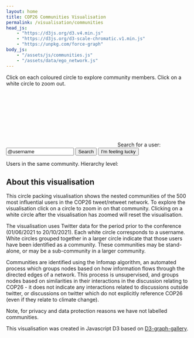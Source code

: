 ```yaml
---
layout: home
title: COP26 Communities Visualisation
permalink: /visualisation/communities
head_js:
    - "https://d3js.org/d3.v4.min.js"
    - "https://d3js.org/d3-scale-chromatic.v1.min.js"
    - "https://unpkg.com/force-graph"
body_js:
    - "/assets/js/communities.js"
    - "/assets/data/ego_network.js"
---
```


<p class="small">Click on each coloured circle to explore community members. Click on a white circle to zoom out.</p>

<svg id="circles"></svg>
Search for a user: <input type="text" id="username" value="@username">
<button id="search" onclick="UserSearch()" >Search</button>
<button if="lucky"  onclick="LuckySearch()">I'm feeling lucky</button>
<p id="message"></p>

<div class="flexi flexi-2">
  <div id="table">
	<p>Users in the same community. Hierarchy level:</p>
  </div>
  <div id="graph"></div>
</div>


## About this visualisation

This circle packing visualisation shows the nested communities of the 500 most influential users in the COP26 tweet/retweet network. To explore the visualisation click on a circle to zoom in on that community. Clicking on a white circle after the visualisation has zoomed will reset the visualisation.

The visualisation uses Twitter data  for the period prior to the conference (01/06/2021 to 20/10/2021). Each white circle corresponds to a username. White circles grouped together in a larger circle indicate that those users have been identified as a community. These communities may be stand-alone, or may be a sub-community in a larger community.

Communities are identified using the Infomap algorithm, an automated process which groups nodes based on how information flows through the directed edges of a network. This process is unsupervised, and groups nodes based on similarities in their interactions in the discussion relating to COP26 - it does not indicate any interactions related to discussions outside twitter, or discussions on twitter which do not explicitly reference COP26 (even if they relate to climate change).

Note, for privacy and data protection reasons we have not labelled communities.

This visualisation was created in Javascript D3 based on <a href="https://github.com/holtzy/D3-graph-gallery" target="_blank">D3-graph-gallery</a>.
